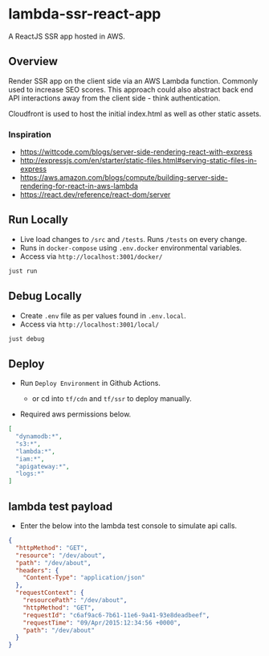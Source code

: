 # lambda-ssr-react-app

A ReactJS SSR app hosted in AWS.

## Overview

Render SSR app on the client side via an AWS Lambda function. Commonly used to increase SEO scores. This approach could also abstract back end API interactions away from the client side - think authentication.

Cloudfront is used to host the initial index.html as well as other static assets.

### Inspiration

- https://wittcode.com/blogs/server-side-rendering-react-with-express
- http://expressjs.com/en/starter/static-files.html#serving-static-files-in-express
- https://aws.amazon.com/blogs/compute/building-server-side-rendering-for-react-in-aws-lambda
- https://react.dev/reference/react-dom/server

## Run Locally

- Live load changes to `/src` and `/tests`. Runs `/tests` on every change.
- Runs in `docker-compose` using `.env.docker` environmental variables.
- Access via `http://localhost:3001/docker/`

```sh
just run
```

## Debug Locally

- Create `.env` file as per values found in `.env.local`.
- Access via `http://localhost:3001/local/`

```sh
just debug
```

## Deploy

- Run `Deploy Environment` in Github Actions.
  - or cd into `tf/cdn` and `tf/ssr` to deploy manually.

- Required aws permissions below.

```json
[
  "dynamodb:*", 
  "s3:*", 
  "lambda:*", 
  "iam:*",
  "apigateway:*",
  "logs:*"
]
```

## lambda test payload

- Enter the below into the lambda test console to simulate api calls.

```json
{
  "httpMethod": "GET",
  "resource": "/dev/about",
  "path": "/dev/about",
  "headers": {
    "Content-Type": "application/json"
  },
  "requestContext": {
    "resourcePath": "/dev/about",
    "httpMethod": "GET",
    "requestId": "c6af9ac6-7b61-11e6-9a41-93e8deadbeef",
    "requestTime": "09/Apr/2015:12:34:56 +0000",
    "path": "/dev/about"
  }
}
```